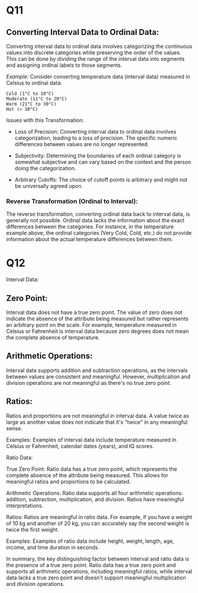 # Q11

## Converting Interval Data to Ordinal Data:

Converting interval data to ordinal data involves categorizing the continuous values into discrete categories while preserving the order of the values. This can be done by dividing the range of the interval data into segments and assigning ordinal labels to those segments.

*Example:*
Consider converting temperature data (interval data) measured in Celsius to ordinal data:

```Very Cold (<= 0°C)
Cold (1°C to 10°C)
Moderate (11°C to 20°C)
Warm (21°C to 30°C)
Hot (> 30°C)
```
Issues with this Transformation:

- Loss of Precision: Converting interval data to ordinal data involves categorization, leading to a loss of precision. The specific numeric differences between values are no longer represented.

- Subjectivity: Determining the boundaries of each ordinal category is somewhat subjective and can vary based on the context and the person doing the categorization.

- Arbitrary Cutoffs: The choice of cutoff points is arbitrary and might not be universally agreed upon.


### Reverse Transformation (Ordinal to Interval):
The reverse transformation, converting ordinal data back to interval data, is generally not possible. Ordinal data lacks the information about the exact differences between the categories. For instance, in the temperature example above, the ordinal categories (Very Cold, Cold, etc.) do not provide information about the actual temperature differences between them.

# Q12
Interval Data:

## Zero Point: 

Interval data does not have a true zero point. The value of zero does not indicate the absence of the attribute being measured but rather represents an arbitrary point on the scale. For example, temperature measured in Celsius or Fahrenheit is interval data because zero degrees does not mean the complete absence of temperature.

## Arithmetic Operations: 
Interval data supports addition and subtraction operations, as the intervals between values are consistent and meaningful. However, multiplication and division operations are not meaningful as there's no true zero point.

## Ratios: 
Ratios and proportions are not meaningful in interval data. A value twice as large as another value does not indicate that it's "twice" in any meaningful sense.

Examples: Examples of interval data include temperature measured in Celsius or Fahrenheit, calendar dates (years), and IQ scores.

Ratio Data:

True Zero Point: Ratio data has a true zero point, which represents the complete absence of the attribute being measured. This allows for meaningful ratios and proportions to be calculated.

Arithmetic Operations: Ratio data supports all four arithmetic operations: addition, subtraction, multiplication, and division. Ratios have meaningful interpretations.

Ratios: Ratios are meaningful in ratio data. For example, if you have a weight of 10 kg and another of 20 kg, you can accurately say the second weight is twice the first weight.

Examples: Examples of ratio data include height, weight, length, age, income, and time duration in seconds.

In summary, the key distinguishing factor between interval and ratio data is the presence of a true zero point. Ratio data has a true zero point and supports all arithmetic operations, including meaningful ratios, while interval data lacks a true zero point and doesn't support meaningful multiplication and division operations.





